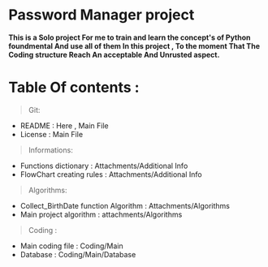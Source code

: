 # Password Manager project

**This is a Solo project For me to train and learn the concept's of Python foundmental And use all of them In this project , To the moment That The Coding structure Reach An acceptable And Unrusted aspect.**

# Table Of contents : 
> Git:
- README : Here , Main File
- License : Main File
> Informations:
- Functions dictionary : Attachments/Additional Info
- FlowChart creating rules : Attachments/Additional Info
> Algorithms:
- Collect_BirthDate function Algorithm : Attachments/Algorithms
- Main project algorithm : attachments/Algorithms
> Coding :
- Main coding file : Coding/Main
- Database : Coding/Main/Database


